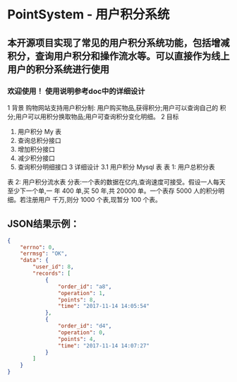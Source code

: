 # PointSystem - 用户积分系统

## 本开源项目实现了常见的用户积分系统功能，包括增减积分，查询用户积分和操作流水等。可以直接作为线上用户的积分系统进行使用
### 欢迎使用！ 使用说明参考doc中的详细设计

1 背景
购物网站支持用户积分制: 用户购买物品,获得积分;用户可以查询自己的 积分;用户可以用积分换取物品;用户可查询积分变化明细。
2 目标
1) 用户积分 My    表
2) 查询总积分接口
3) 增加积分接口
4) 减少积分接口
5) 查询积分明细接口
3 详细设计
3.1 用户积分 Mysql 表
表 1: 用户总积分表

表 2: 用户积分流水表
分表:一个表的数据在亿内,查询速度可接受。假设一人每天至少下一个单,一 年 400 单,买 50 年,共 20000 单。一个表存 5000 人的积分明细。若注册用户 千万,则分 1000 个表,现暂分 100 个表。

## JSON结果示例：

```json
{
    "errno": 0,
    "errmsg": "OK",
    "data": {
        "user_id": 8,
        "records": [
            {
                "order_id": "a8",
                "operation": 1,
                "points": 8,
                "time": "2017-11-14 14:05:54"
            },
            {
                "order_id": "d4",
                "operation": 0,
                "points": 4,
                "time": "2017-11-14 14:07:27"
            }
        ]
    }
}
```

